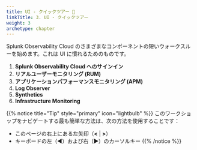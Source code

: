 ```yaml
---
title: UI - クイックツアー 🚌
linkTitle: 3. UI - クイックツアー
weight: 3
archetype: chapter
---
```


Splunk Observability Cloud のさまざまなコンポーネントの短いウォークスルーを始めます。これは UI に慣れるためのものです。

1. **Splunk Observability Cloud へのサインイン**
2. **リアルユーザーモニタリング (RUM)**
3. **アプリケーションパフォーマンスモニタリング (APM)**
4. **Log Observer**
5. **Synthetics**
6. **Infrastructure Monitoring**

{{% notice title="Tip" style="primary"  icon="lightbulb" %}}
このワークショップをナビゲートする最も簡単な方法は、次の方法を使用することです：

* このページの右上にある左矢印（**<** | **>**）
* キーボードの左（◀️）および右（▶️）のカーソルキー
{{% /notice %}}
